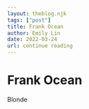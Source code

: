 ```yaml
---
layout: theblog.njk
tags: ["post"]
title: Frank Ocean
author: Emily Lin
date: 2022-03-24
url: continue reading
---
```


# Frank Ocean

Blonde
